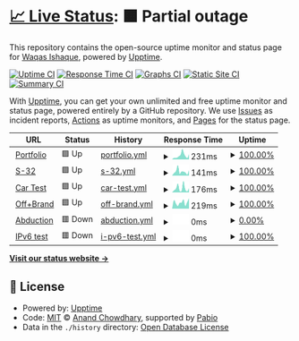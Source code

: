 # [📈 Live Status](https://WaqasIshaque1.github.io/folio-uptime): <!--live status--> **🟧 Partial outage**

This repository contains the open-source uptime monitor and status page for [Waqas Ishaque](https://waqasishaque.netlify.app/), powered by [Upptime](https://github.com/upptime/upptime).

[![Uptime CI](https://github.com/WaqasIshaque1/folio-uptime/workflows/Uptime%20CI/badge.svg)](https://github.com/WaqasIshaque1/folio-uptime/actions?query=workflow%3A%22Uptime+CI%22)
[![Response Time CI](https://github.com/WaqasIshaque1/folio-uptime/workflows/Response%20Time%20CI/badge.svg)](https://github.com/WaqasIshaque1/folio-uptime/actions?query=workflow%3A%22Response+Time+CI%22)
[![Graphs CI](https://github.com/WaqasIshaque1/folio-uptime/workflows/Graphs%20CI/badge.svg)](https://github.com/WaqasIshaque1/folio-uptime/actions?query=workflow%3A%22Graphs+CI%22)
[![Static Site CI](https://github.com/WaqasIshaque1/folio-uptime/workflows/Static%20Site%20CI/badge.svg)](https://github.com/WaqasIshaque1/folio-uptime/actions?query=workflow%3A%22Static+Site+CI%22)
[![Summary CI](https://github.com/WaqasIshaque1/folio-uptime/workflows/Summary%20CI/badge.svg)](https://github.com/WaqasIshaque1/folio-uptime/actions?query=workflow%3A%22Summary+CI%22)

With [Upptime](https://upptime.js.org), you can get your own unlimited and free uptime monitor and status page, powered entirely by a GitHub repository. We use [Issues](https://github.com/WaqasIshaque1/folio-uptime/issues) as incident reports, [Actions](https://github.com/WaqasIshaque1/folio-uptime/actions) as uptime monitors, and [Pages](https://WaqasIshaque1.github.io/folio-uptime) for the status page.

<!--start: status pages-->
<!-- This summary is generated by Upptime (https://github.com/upptime/upptime) -->
<!-- Do not edit this manually, your changes will be overwritten -->
<!-- prettier-ignore -->
| URL | Status | History | Response Time | Uptime |
| --- | ------ | ------- | ------------- | ------ |
| <img alt="" src="https://icons.duckduckgo.com/ip3/waqasishaque.netlify.app.ico" height="13"> [Portfolio](https://waqasishaque.netlify.app/) | 🟩 Up | [portfolio.yml](https://github.com/WaqasIshaque1/folio-uptime/commits/HEAD/history/portfolio.yml) | <details><summary><img alt="Response time graph" src="./graphs/portfolio/response-time-week.png" height="20"> 231ms</summary><br><a href="https://WaqasIshaque1.github.io/folio-uptime/history/portfolio"><img alt="Response time 231" src="https://img.shields.io/endpoint?url=https%3A%2F%2Fraw.githubusercontent.com%2FWaqasIshaque1%2Ffolio-uptime%2FHEAD%2Fapi%2Fportfolio%2Fresponse-time.json"></a><br><a href="https://WaqasIshaque1.github.io/folio-uptime/history/portfolio"><img alt="24-hour response time 304" src="https://img.shields.io/endpoint?url=https%3A%2F%2Fraw.githubusercontent.com%2FWaqasIshaque1%2Ffolio-uptime%2FHEAD%2Fapi%2Fportfolio%2Fresponse-time-day.json"></a><br><a href="https://WaqasIshaque1.github.io/folio-uptime/history/portfolio"><img alt="7-day response time 231" src="https://img.shields.io/endpoint?url=https%3A%2F%2Fraw.githubusercontent.com%2FWaqasIshaque1%2Ffolio-uptime%2FHEAD%2Fapi%2Fportfolio%2Fresponse-time-week.json"></a><br><a href="https://WaqasIshaque1.github.io/folio-uptime/history/portfolio"><img alt="30-day response time 231" src="https://img.shields.io/endpoint?url=https%3A%2F%2Fraw.githubusercontent.com%2FWaqasIshaque1%2Ffolio-uptime%2FHEAD%2Fapi%2Fportfolio%2Fresponse-time-month.json"></a><br><a href="https://WaqasIshaque1.github.io/folio-uptime/history/portfolio"><img alt="1-year response time 231" src="https://img.shields.io/endpoint?url=https%3A%2F%2Fraw.githubusercontent.com%2FWaqasIshaque1%2Ffolio-uptime%2FHEAD%2Fapi%2Fportfolio%2Fresponse-time-year.json"></a></details> | <details><summary><a href="https://WaqasIshaque1.github.io/folio-uptime/history/portfolio">100.00%</a></summary><a href="https://WaqasIshaque1.github.io/folio-uptime/history/portfolio"><img alt="All-time uptime 100.00%" src="https://img.shields.io/endpoint?url=https%3A%2F%2Fraw.githubusercontent.com%2FWaqasIshaque1%2Ffolio-uptime%2FHEAD%2Fapi%2Fportfolio%2Fuptime.json"></a><br><a href="https://WaqasIshaque1.github.io/folio-uptime/history/portfolio"><img alt="24-hour uptime 100.00%" src="https://img.shields.io/endpoint?url=https%3A%2F%2Fraw.githubusercontent.com%2FWaqasIshaque1%2Ffolio-uptime%2FHEAD%2Fapi%2Fportfolio%2Fuptime-day.json"></a><br><a href="https://WaqasIshaque1.github.io/folio-uptime/history/portfolio"><img alt="7-day uptime 100.00%" src="https://img.shields.io/endpoint?url=https%3A%2F%2Fraw.githubusercontent.com%2FWaqasIshaque1%2Ffolio-uptime%2FHEAD%2Fapi%2Fportfolio%2Fuptime-week.json"></a><br><a href="https://WaqasIshaque1.github.io/folio-uptime/history/portfolio"><img alt="30-day uptime 100.00%" src="https://img.shields.io/endpoint?url=https%3A%2F%2Fraw.githubusercontent.com%2FWaqasIshaque1%2Ffolio-uptime%2FHEAD%2Fapi%2Fportfolio%2Fuptime-month.json"></a><br><a href="https://WaqasIshaque1.github.io/folio-uptime/history/portfolio"><img alt="1-year uptime 100.00%" src="https://img.shields.io/endpoint?url=https%3A%2F%2Fraw.githubusercontent.com%2FWaqasIshaque1%2Ffolio-uptime%2FHEAD%2Fapi%2Fportfolio%2Fuptime-year.json"></a></details>
| <img alt="" src="https://icons.duckduckgo.com/ip3/s32-waqas.netlify.app.ico" height="13"> [S-32](https://s32-waqas.netlify.app/) | 🟩 Up | [s-32.yml](https://github.com/WaqasIshaque1/folio-uptime/commits/HEAD/history/s-32.yml) | <details><summary><img alt="Response time graph" src="./graphs/s-32/response-time-week.png" height="20"> 141ms</summary><br><a href="https://WaqasIshaque1.github.io/folio-uptime/history/s-32"><img alt="Response time 141" src="https://img.shields.io/endpoint?url=https%3A%2F%2Fraw.githubusercontent.com%2FWaqasIshaque1%2Ffolio-uptime%2FHEAD%2Fapi%2Fs-32%2Fresponse-time.json"></a><br><a href="https://WaqasIshaque1.github.io/folio-uptime/history/s-32"><img alt="24-hour response time 179" src="https://img.shields.io/endpoint?url=https%3A%2F%2Fraw.githubusercontent.com%2FWaqasIshaque1%2Ffolio-uptime%2FHEAD%2Fapi%2Fs-32%2Fresponse-time-day.json"></a><br><a href="https://WaqasIshaque1.github.io/folio-uptime/history/s-32"><img alt="7-day response time 141" src="https://img.shields.io/endpoint?url=https%3A%2F%2Fraw.githubusercontent.com%2FWaqasIshaque1%2Ffolio-uptime%2FHEAD%2Fapi%2Fs-32%2Fresponse-time-week.json"></a><br><a href="https://WaqasIshaque1.github.io/folio-uptime/history/s-32"><img alt="30-day response time 141" src="https://img.shields.io/endpoint?url=https%3A%2F%2Fraw.githubusercontent.com%2FWaqasIshaque1%2Ffolio-uptime%2FHEAD%2Fapi%2Fs-32%2Fresponse-time-month.json"></a><br><a href="https://WaqasIshaque1.github.io/folio-uptime/history/s-32"><img alt="1-year response time 141" src="https://img.shields.io/endpoint?url=https%3A%2F%2Fraw.githubusercontent.com%2FWaqasIshaque1%2Ffolio-uptime%2FHEAD%2Fapi%2Fs-32%2Fresponse-time-year.json"></a></details> | <details><summary><a href="https://WaqasIshaque1.github.io/folio-uptime/history/s-32">100.00%</a></summary><a href="https://WaqasIshaque1.github.io/folio-uptime/history/s-32"><img alt="All-time uptime 100.00%" src="https://img.shields.io/endpoint?url=https%3A%2F%2Fraw.githubusercontent.com%2FWaqasIshaque1%2Ffolio-uptime%2FHEAD%2Fapi%2Fs-32%2Fuptime.json"></a><br><a href="https://WaqasIshaque1.github.io/folio-uptime/history/s-32"><img alt="24-hour uptime 100.00%" src="https://img.shields.io/endpoint?url=https%3A%2F%2Fraw.githubusercontent.com%2FWaqasIshaque1%2Ffolio-uptime%2FHEAD%2Fapi%2Fs-32%2Fuptime-day.json"></a><br><a href="https://WaqasIshaque1.github.io/folio-uptime/history/s-32"><img alt="7-day uptime 100.00%" src="https://img.shields.io/endpoint?url=https%3A%2F%2Fraw.githubusercontent.com%2FWaqasIshaque1%2Ffolio-uptime%2FHEAD%2Fapi%2Fs-32%2Fuptime-week.json"></a><br><a href="https://WaqasIshaque1.github.io/folio-uptime/history/s-32"><img alt="30-day uptime 100.00%" src="https://img.shields.io/endpoint?url=https%3A%2F%2Fraw.githubusercontent.com%2FWaqasIshaque1%2Ffolio-uptime%2FHEAD%2Fapi%2Fs-32%2Fuptime-month.json"></a><br><a href="https://WaqasIshaque1.github.io/folio-uptime/history/s-32"><img alt="1-year uptime 100.00%" src="https://img.shields.io/endpoint?url=https%3A%2F%2Fraw.githubusercontent.com%2FWaqasIshaque1%2Ffolio-uptime%2FHEAD%2Fapi%2Fs-32%2Fuptime-year.json"></a></details>
| <img alt="" src="https://icons.duckduckgo.com/ip3/gemini-waqas.netlify.app.ico" height="13"> [Car Test](https://gemini-waqas.netlify.app/) | 🟩 Up | [car-test.yml](https://github.com/WaqasIshaque1/folio-uptime/commits/HEAD/history/car-test.yml) | <details><summary><img alt="Response time graph" src="./graphs/car-test/response-time-week.png" height="20"> 176ms</summary><br><a href="https://WaqasIshaque1.github.io/folio-uptime/history/car-test"><img alt="Response time 176" src="https://img.shields.io/endpoint?url=https%3A%2F%2Fraw.githubusercontent.com%2FWaqasIshaque1%2Ffolio-uptime%2FHEAD%2Fapi%2Fcar-test%2Fresponse-time.json"></a><br><a href="https://WaqasIshaque1.github.io/folio-uptime/history/car-test"><img alt="24-hour response time 178" src="https://img.shields.io/endpoint?url=https%3A%2F%2Fraw.githubusercontent.com%2FWaqasIshaque1%2Ffolio-uptime%2FHEAD%2Fapi%2Fcar-test%2Fresponse-time-day.json"></a><br><a href="https://WaqasIshaque1.github.io/folio-uptime/history/car-test"><img alt="7-day response time 176" src="https://img.shields.io/endpoint?url=https%3A%2F%2Fraw.githubusercontent.com%2FWaqasIshaque1%2Ffolio-uptime%2FHEAD%2Fapi%2Fcar-test%2Fresponse-time-week.json"></a><br><a href="https://WaqasIshaque1.github.io/folio-uptime/history/car-test"><img alt="30-day response time 176" src="https://img.shields.io/endpoint?url=https%3A%2F%2Fraw.githubusercontent.com%2FWaqasIshaque1%2Ffolio-uptime%2FHEAD%2Fapi%2Fcar-test%2Fresponse-time-month.json"></a><br><a href="https://WaqasIshaque1.github.io/folio-uptime/history/car-test"><img alt="1-year response time 176" src="https://img.shields.io/endpoint?url=https%3A%2F%2Fraw.githubusercontent.com%2FWaqasIshaque1%2Ffolio-uptime%2FHEAD%2Fapi%2Fcar-test%2Fresponse-time-year.json"></a></details> | <details><summary><a href="https://WaqasIshaque1.github.io/folio-uptime/history/car-test">100.00%</a></summary><a href="https://WaqasIshaque1.github.io/folio-uptime/history/car-test"><img alt="All-time uptime 100.00%" src="https://img.shields.io/endpoint?url=https%3A%2F%2Fraw.githubusercontent.com%2FWaqasIshaque1%2Ffolio-uptime%2FHEAD%2Fapi%2Fcar-test%2Fuptime.json"></a><br><a href="https://WaqasIshaque1.github.io/folio-uptime/history/car-test"><img alt="24-hour uptime 100.00%" src="https://img.shields.io/endpoint?url=https%3A%2F%2Fraw.githubusercontent.com%2FWaqasIshaque1%2Ffolio-uptime%2FHEAD%2Fapi%2Fcar-test%2Fuptime-day.json"></a><br><a href="https://WaqasIshaque1.github.io/folio-uptime/history/car-test"><img alt="7-day uptime 100.00%" src="https://img.shields.io/endpoint?url=https%3A%2F%2Fraw.githubusercontent.com%2FWaqasIshaque1%2Ffolio-uptime%2FHEAD%2Fapi%2Fcar-test%2Fuptime-week.json"></a><br><a href="https://WaqasIshaque1.github.io/folio-uptime/history/car-test"><img alt="30-day uptime 100.00%" src="https://img.shields.io/endpoint?url=https%3A%2F%2Fraw.githubusercontent.com%2FWaqasIshaque1%2Ffolio-uptime%2FHEAD%2Fapi%2Fcar-test%2Fuptime-month.json"></a><br><a href="https://WaqasIshaque1.github.io/folio-uptime/history/car-test"><img alt="1-year uptime 100.00%" src="https://img.shields.io/endpoint?url=https%3A%2F%2Fraw.githubusercontent.com%2FWaqasIshaque1%2Ffolio-uptime%2FHEAD%2Fapi%2Fcar-test%2Fuptime-year.json"></a></details>
| <img alt="" src="https://icons.duckduckgo.com/ip3/itsoffbrand-waqas.vercel.app.ico" height="13"> [Off+Brand](https://itsoffbrand-waqas.vercel.app/) | 🟩 Up | [off-brand.yml](https://github.com/WaqasIshaque1/folio-uptime/commits/HEAD/history/off-brand.yml) | <details><summary><img alt="Response time graph" src="./graphs/off-brand/response-time-week.png" height="20"> 219ms</summary><br><a href="https://WaqasIshaque1.github.io/folio-uptime/history/off-brand"><img alt="Response time 219" src="https://img.shields.io/endpoint?url=https%3A%2F%2Fraw.githubusercontent.com%2FWaqasIshaque1%2Ffolio-uptime%2FHEAD%2Fapi%2Foff-brand%2Fresponse-time.json"></a><br><a href="https://WaqasIshaque1.github.io/folio-uptime/history/off-brand"><img alt="24-hour response time 364" src="https://img.shields.io/endpoint?url=https%3A%2F%2Fraw.githubusercontent.com%2FWaqasIshaque1%2Ffolio-uptime%2FHEAD%2Fapi%2Foff-brand%2Fresponse-time-day.json"></a><br><a href="https://WaqasIshaque1.github.io/folio-uptime/history/off-brand"><img alt="7-day response time 219" src="https://img.shields.io/endpoint?url=https%3A%2F%2Fraw.githubusercontent.com%2FWaqasIshaque1%2Ffolio-uptime%2FHEAD%2Fapi%2Foff-brand%2Fresponse-time-week.json"></a><br><a href="https://WaqasIshaque1.github.io/folio-uptime/history/off-brand"><img alt="30-day response time 219" src="https://img.shields.io/endpoint?url=https%3A%2F%2Fraw.githubusercontent.com%2FWaqasIshaque1%2Ffolio-uptime%2FHEAD%2Fapi%2Foff-brand%2Fresponse-time-month.json"></a><br><a href="https://WaqasIshaque1.github.io/folio-uptime/history/off-brand"><img alt="1-year response time 219" src="https://img.shields.io/endpoint?url=https%3A%2F%2Fraw.githubusercontent.com%2FWaqasIshaque1%2Ffolio-uptime%2FHEAD%2Fapi%2Foff-brand%2Fresponse-time-year.json"></a></details> | <details><summary><a href="https://WaqasIshaque1.github.io/folio-uptime/history/off-brand">100.00%</a></summary><a href="https://WaqasIshaque1.github.io/folio-uptime/history/off-brand"><img alt="All-time uptime 100.00%" src="https://img.shields.io/endpoint?url=https%3A%2F%2Fraw.githubusercontent.com%2FWaqasIshaque1%2Ffolio-uptime%2FHEAD%2Fapi%2Foff-brand%2Fuptime.json"></a><br><a href="https://WaqasIshaque1.github.io/folio-uptime/history/off-brand"><img alt="24-hour uptime 100.00%" src="https://img.shields.io/endpoint?url=https%3A%2F%2Fraw.githubusercontent.com%2FWaqasIshaque1%2Ffolio-uptime%2FHEAD%2Fapi%2Foff-brand%2Fuptime-day.json"></a><br><a href="https://WaqasIshaque1.github.io/folio-uptime/history/off-brand"><img alt="7-day uptime 100.00%" src="https://img.shields.io/endpoint?url=https%3A%2F%2Fraw.githubusercontent.com%2FWaqasIshaque1%2Ffolio-uptime%2FHEAD%2Fapi%2Foff-brand%2Fuptime-week.json"></a><br><a href="https://WaqasIshaque1.github.io/folio-uptime/history/off-brand"><img alt="30-day uptime 100.00%" src="https://img.shields.io/endpoint?url=https%3A%2F%2Fraw.githubusercontent.com%2FWaqasIshaque1%2Ffolio-uptime%2FHEAD%2Fapi%2Foff-brand%2Fuptime-month.json"></a><br><a href="https://WaqasIshaque1.github.io/folio-uptime/history/off-brand"><img alt="1-year uptime 100.00%" src="https://img.shields.io/endpoint?url=https%3A%2F%2Fraw.githubusercontent.com%2FWaqasIshaque1%2Ffolio-uptime%2FHEAD%2Fapi%2Foff-brand%2Fuptime-year.json"></a></details>
| <img alt="" src="https://icons.duckduckgo.com/ip3/abduction-waqas.netlify.app.ico" height="13"> [Abduction](https://abduction-waqas.netlify.app/) | 🟥 Down | [abduction.yml](https://github.com/WaqasIshaque1/folio-uptime/commits/HEAD/history/abduction.yml) | <details><summary><img alt="Response time graph" src="./graphs/abduction/response-time-week.png" height="20"> 0ms</summary><br><a href="https://WaqasIshaque1.github.io/folio-uptime/history/abduction"><img alt="Response time 0" src="https://img.shields.io/endpoint?url=https%3A%2F%2Fraw.githubusercontent.com%2FWaqasIshaque1%2Ffolio-uptime%2FHEAD%2Fapi%2Fabduction%2Fresponse-time.json"></a><br><a href="https://WaqasIshaque1.github.io/folio-uptime/history/abduction"><img alt="24-hour response time 0" src="https://img.shields.io/endpoint?url=https%3A%2F%2Fraw.githubusercontent.com%2FWaqasIshaque1%2Ffolio-uptime%2FHEAD%2Fapi%2Fabduction%2Fresponse-time-day.json"></a><br><a href="https://WaqasIshaque1.github.io/folio-uptime/history/abduction"><img alt="7-day response time 0" src="https://img.shields.io/endpoint?url=https%3A%2F%2Fraw.githubusercontent.com%2FWaqasIshaque1%2Ffolio-uptime%2FHEAD%2Fapi%2Fabduction%2Fresponse-time-week.json"></a><br><a href="https://WaqasIshaque1.github.io/folio-uptime/history/abduction"><img alt="30-day response time 0" src="https://img.shields.io/endpoint?url=https%3A%2F%2Fraw.githubusercontent.com%2FWaqasIshaque1%2Ffolio-uptime%2FHEAD%2Fapi%2Fabduction%2Fresponse-time-month.json"></a><br><a href="https://WaqasIshaque1.github.io/folio-uptime/history/abduction"><img alt="1-year response time 0" src="https://img.shields.io/endpoint?url=https%3A%2F%2Fraw.githubusercontent.com%2FWaqasIshaque1%2Ffolio-uptime%2FHEAD%2Fapi%2Fabduction%2Fresponse-time-year.json"></a></details> | <details><summary><a href="https://WaqasIshaque1.github.io/folio-uptime/history/abduction">0.00%</a></summary><a href="https://WaqasIshaque1.github.io/folio-uptime/history/abduction"><img alt="All-time uptime 0.00%" src="https://img.shields.io/endpoint?url=https%3A%2F%2Fraw.githubusercontent.com%2FWaqasIshaque1%2Ffolio-uptime%2FHEAD%2Fapi%2Fabduction%2Fuptime.json"></a><br><a href="https://WaqasIshaque1.github.io/folio-uptime/history/abduction"><img alt="24-hour uptime 0.00%" src="https://img.shields.io/endpoint?url=https%3A%2F%2Fraw.githubusercontent.com%2FWaqasIshaque1%2Ffolio-uptime%2FHEAD%2Fapi%2Fabduction%2Fuptime-day.json"></a><br><a href="https://WaqasIshaque1.github.io/folio-uptime/history/abduction"><img alt="7-day uptime 0.00%" src="https://img.shields.io/endpoint?url=https%3A%2F%2Fraw.githubusercontent.com%2FWaqasIshaque1%2Ffolio-uptime%2FHEAD%2Fapi%2Fabduction%2Fuptime-week.json"></a><br><a href="https://WaqasIshaque1.github.io/folio-uptime/history/abduction"><img alt="30-day uptime 0.00%" src="https://img.shields.io/endpoint?url=https%3A%2F%2Fraw.githubusercontent.com%2FWaqasIshaque1%2Ffolio-uptime%2FHEAD%2Fapi%2Fabduction%2Fuptime-month.json"></a><br><a href="https://WaqasIshaque1.github.io/folio-uptime/history/abduction"><img alt="1-year uptime 0.00%" src="https://img.shields.io/endpoint?url=https%3A%2F%2Fraw.githubusercontent.com%2FWaqasIshaque1%2Ffolio-uptime%2FHEAD%2Fapi%2Fabduction%2Fuptime-year.json"></a></details>
| <img alt="" src="https://icons.duckduckgo.com/ip3/waqasishaque.netlify.app.ico" height="13"> [IPv6 test](https://waqasishaque.netlify.app/) | 🟥 Down | [i-pv6-test.yml](https://github.com/WaqasIshaque1/folio-uptime/commits/HEAD/history/i-pv6-test.yml) | <details><summary><img alt="Response time graph" src="./graphs/i-pv6-test/response-time-week.png" height="20"> 0ms</summary><br><a href="https://WaqasIshaque1.github.io/folio-uptime/history/i-pv6-test"><img alt="Response time 0" src="https://img.shields.io/endpoint?url=https%3A%2F%2Fraw.githubusercontent.com%2FWaqasIshaque1%2Ffolio-uptime%2FHEAD%2Fapi%2Fi-pv6-test%2Fresponse-time.json"></a><br><a href="https://WaqasIshaque1.github.io/folio-uptime/history/i-pv6-test"><img alt="24-hour response time 0" src="https://img.shields.io/endpoint?url=https%3A%2F%2Fraw.githubusercontent.com%2FWaqasIshaque1%2Ffolio-uptime%2FHEAD%2Fapi%2Fi-pv6-test%2Fresponse-time-day.json"></a><br><a href="https://WaqasIshaque1.github.io/folio-uptime/history/i-pv6-test"><img alt="7-day response time 0" src="https://img.shields.io/endpoint?url=https%3A%2F%2Fraw.githubusercontent.com%2FWaqasIshaque1%2Ffolio-uptime%2FHEAD%2Fapi%2Fi-pv6-test%2Fresponse-time-week.json"></a><br><a href="https://WaqasIshaque1.github.io/folio-uptime/history/i-pv6-test"><img alt="30-day response time 0" src="https://img.shields.io/endpoint?url=https%3A%2F%2Fraw.githubusercontent.com%2FWaqasIshaque1%2Ffolio-uptime%2FHEAD%2Fapi%2Fi-pv6-test%2Fresponse-time-month.json"></a><br><a href="https://WaqasIshaque1.github.io/folio-uptime/history/i-pv6-test"><img alt="1-year response time 0" src="https://img.shields.io/endpoint?url=https%3A%2F%2Fraw.githubusercontent.com%2FWaqasIshaque1%2Ffolio-uptime%2FHEAD%2Fapi%2Fi-pv6-test%2Fresponse-time-year.json"></a></details> | <details><summary><a href="https://WaqasIshaque1.github.io/folio-uptime/history/i-pv6-test">100.00%</a></summary><a href="https://WaqasIshaque1.github.io/folio-uptime/history/i-pv6-test"><img alt="All-time uptime 100.00%" src="https://img.shields.io/endpoint?url=https%3A%2F%2Fraw.githubusercontent.com%2FWaqasIshaque1%2Ffolio-uptime%2FHEAD%2Fapi%2Fi-pv6-test%2Fuptime.json"></a><br><a href="https://WaqasIshaque1.github.io/folio-uptime/history/i-pv6-test"><img alt="24-hour uptime 100.00%" src="https://img.shields.io/endpoint?url=https%3A%2F%2Fraw.githubusercontent.com%2FWaqasIshaque1%2Ffolio-uptime%2FHEAD%2Fapi%2Fi-pv6-test%2Fuptime-day.json"></a><br><a href="https://WaqasIshaque1.github.io/folio-uptime/history/i-pv6-test"><img alt="7-day uptime 100.00%" src="https://img.shields.io/endpoint?url=https%3A%2F%2Fraw.githubusercontent.com%2FWaqasIshaque1%2Ffolio-uptime%2FHEAD%2Fapi%2Fi-pv6-test%2Fuptime-week.json"></a><br><a href="https://WaqasIshaque1.github.io/folio-uptime/history/i-pv6-test"><img alt="30-day uptime 100.00%" src="https://img.shields.io/endpoint?url=https%3A%2F%2Fraw.githubusercontent.com%2FWaqasIshaque1%2Ffolio-uptime%2FHEAD%2Fapi%2Fi-pv6-test%2Fuptime-month.json"></a><br><a href="https://WaqasIshaque1.github.io/folio-uptime/history/i-pv6-test"><img alt="1-year uptime 100.00%" src="https://img.shields.io/endpoint?url=https%3A%2F%2Fraw.githubusercontent.com%2FWaqasIshaque1%2Ffolio-uptime%2FHEAD%2Fapi%2Fi-pv6-test%2Fuptime-year.json"></a></details>

<!--end: status pages-->

[**Visit our status website →**](https://WaqasIshaque1.github.io/folio-uptime)

## 📄 License

- Powered by: [Upptime](https://github.com/upptime/upptime)
- Code: [MIT](./LICENSE) © [Anand Chowdhary](https://anandchowdhary.com), supported by [Pabio](https://pabio.com)
- Data in the `./history` directory: [Open Database License](https://opendatacommons.org/licenses/odbl/1-0/)
